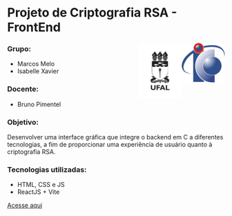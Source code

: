 <h1>Projeto de Criptografia RSA - FrontEnd</h1>
    <img align="right" width="100px" src="./logo-ic.png" />
    <img align="right" width="100px" src="./logo-ufal.png" />
    <h3 alignt="left" >Grupo:</h3>
      <ul alignt="left">
        <li>Marcos Melo</li>
        <li>Isabelle Xavier</li>
      </ul>
  <h3 alignt="left" >Docente: </h3>
    <ul alignt="left">
        <li>Bruno Pimentel</li>
      </ul>
  <h3 alignt="left" >Objetivo: </h3>
    <p>Desenvolver uma interface gráfica que integre o backend em C a diferentes tecnologias, a fim de proporcionar uma experiência de usuário quanto à criptografia RSA.</p>
<h3 alignt="left" >Tecnologias utilizadas: </h3>
    <ul alignt="left">
        <li>HTML, CSS e JS</li>
        <li>ReactJS + Vite</li>
    </ul>
<a href="https://rsa-md-projeto.vercel.app/" target="_blank">Acesse aqui</a>
